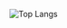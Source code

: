 ![Top Langs](https://github-readme-stats.vercel.app/api/top-langs/?username=anuraghazra&hide_progress)
